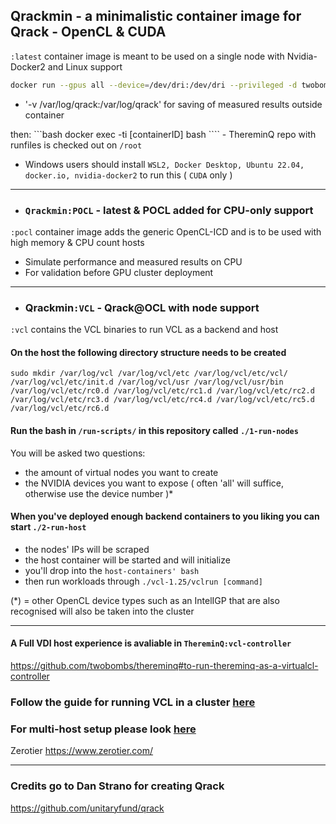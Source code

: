 ## Qrackmin - a minimalistic container image for Qrack - OpenCL & CUDA

`:latest` container image is meant to be used on a single node with Nvidia-Docker2 and Linux support

```bash
docker run --gpus all --device=/dev/dri:/dev/dri --privileged -d twobombs/qrackmin[:tag]
````

- '-v /var/log/qrack:/var/log/qrack' for saving of measured results outside container

then: ```bash docker exec -ti [containerID] bash ```` - ThereminQ repo with runfiles is checked out on `/root`

- Windows users should install `WSL2, Docker Desktop, Ubuntu 22.04, docker.io, nvidia-docker2` to run this ( `CUDA` only )

---------------

- ### `Qrackmin:POCL` - latest & POCL added for CPU-only support

`:pocl` container image adds the generic OpenCL-ICD and is to be used with high memory & CPU count hosts 

- Simulate performance and measured results on CPU
- For validation before GPU cluster deployment

---------------

- ### Qrackmin`:VCL` - Qrack@OCL with node support

`:vcl` contains the VCL binaries to run VCL as a backend and host

#### On the host the following directory structure needs to be created 
`sudo mkdir /var/log/vcl /var/log/vcl/etc /var/log/vcl/etc/vcl/ /var/log/vcl/etc/init.d /var/log/vcl/usr /var/log/vcl/usr/bin /var/log/vcl/etc/rc0.d /var/log/vcl/etc/rc1.d /var/log/vcl/etc/rc2.d /var/log/vcl/etc/rc3.d /var/log/vcl/etc/rc4.d /var/log/vcl/etc/rc5.d /var/log/vcl/etc/rc6.d`

####  Run the bash in `/run-scripts/` in this repository called `./1-run-nodes`
You will be asked two questions:
- the amount of virtual nodes you want to create
- the NVIDIA devices you want to expose ( often 'all' will suffice, otherwise use the device number )*

#### When you've deployed enough backend containers to you liking you can start `./2-run-host`
- the nodes' IPs will be scraped
- the host container will be started and will initialize
- you'll drop into the `host-containers' bash`
- then run workloads through `./vcl-1.25/vclrun [command]`

(*) = other OpenCL device types such as an IntelIGP that are also recognised will also be taken into the cluster

---------------

#### A Full VDI host experience is avaliable in `ThereminQ:vcl-controller`
https://github.com/twobombs/thereminq#to-run-thereminq-as-a-virtualcl-controller

### Follow the guide for running VCL in a cluster [here](https://mosix.cs.huji.ac.il/vcl/VCL_Guide.pdf)

### For multi-host setup please look [here](https://docs.docker.com/engine/swarm/swarm-tutorial/create-swarm/)

Zerotier https://www.zerotier.com/

---------------

### Credits go to Dan Strano for creating Qrack
https://github.com/unitaryfund/qrack
